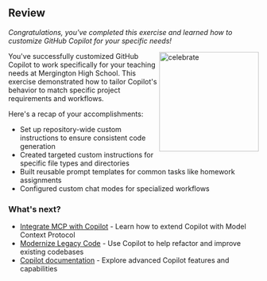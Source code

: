## Review

_Congratulations, you've completed this exercise and learned how to customize GitHub Copilot for your specific needs!_

<img src="https://octodex.github.com/images/jetpacktocat.png" alt="celebrate" width=200 align=right>

You've successfully customized GitHub Copilot to work specifically for your teaching needs at Mergington High School. This exercise demonstrated how to tailor Copilot's behavior to match specific project requirements and workflows.

Here's a recap of your accomplishments:

- Set up repository-wide custom instructions to ensure consistent code generation
- Created targeted custom instructions for specific file types and directories
- Built reusable prompt templates for common tasks like homework assignments
- Configured custom chat modes for specialized workflows

### What's next?

- [Integrate MCP with Copilot](https://skills.github.com/integration-mcp-with-copilot) - Learn how to extend Copilot with Model Context Protocol
- [Modernize Legacy Code](https://skills.github.com/) - Use Copilot to help refactor and improve existing codebases
- [Copilot documentation](https://docs.github.com/en/copilot) - Explore advanced Copilot features and capabilities
